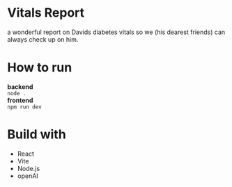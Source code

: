 # Vitals Report 
a wonderful report on Davids diabetes vitals so we (his dearest friends) can always check up on him. 

# How to run
**backend**  
`node .`  
**frontend**  
`npm run dev`   

# Build with
- React
- Vite
- Node.js
- openAI
